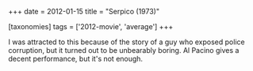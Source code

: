 +++
date = 2012-01-15
title = "Serpico (1973)"

[taxonomies]
tags = ['2012-movie', 'average']
+++

I was attracted to this because of the story of a guy who exposed police
corruption, but it turned out to be unbearably boring. Al Pacino gives a
decent performance, but it\'s not enough.
